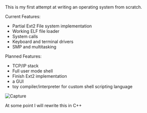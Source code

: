 This is my first attempt at writing an operating system from scratch. 

Current Features:
- Partial Ext2 File system implementation
- Working ELF file loader
- System calls
- Keyboard and terminal drivers
- SMP and multitasking


Planned Features:
- TCP/IP stack
- Full user mode shell
- Finish Ext2 implementation
- a GUI
- toy compiler/interpreter for custom shell scripting language

![Capture](https://github.com/ColeStrickler/swagOS/assets/82488869/643cf819-5658-4233-8922-49f4a1124761)

At some point I will rewrite this in C++

